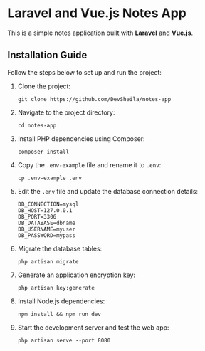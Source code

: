 # Laravel and Vue.js Notes App

This is a simple notes  application built with **Laravel** and **Vue.js**.

## Installation Guide

Follow the steps below to set up and run the project:

1. Clone the project:
   ```
   git clone https://github.com/DevSheila/notes-app
   ```

2. Navigate to the project directory:
   ```
   cd notes-app
   ```

3. Install PHP dependencies using Composer:
   ```
   composer install
   ```

4. Copy the `.env-example` file and rename it to `.env`:
   ```
   cp .env-example .env
   ```

5. Edit the `.env` file and update the database connection details:
   ```
   DB_CONNECTION=mysql
   DB_HOST=127.0.0.1
   DB_PORT=3306
   DB_DATABASE=dbname
   DB_USERNAME=myuser
   DB_PASSWORD=mypass
   ```

6. Migrate the database tables:
   ```
   php artisan migrate
   ```

7. Generate an application encryption key:
   ```
   php artisan key:generate
   ```

8. Install Node.js dependencies:
   ```
   npm install && npm run dev
   ```

9. Start the development server and test the web app:
   ```
   php artisan serve --port 8080
   ```


